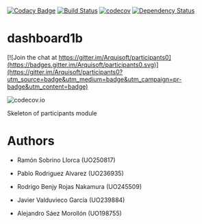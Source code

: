 [![Codacy Badge](https://api.codacy.com/project/badge/Grade/2f5e9b234d9b4cbd8669629c299990ad)](https://www.codacy.com/app/jelabra/dashboard1b?utm_source=github.com&utm_medium=referral&utm_content=Arquisoft/dashboard1b&utm_campaign=badger)
[![Build Status](https://travis-ci.org/Arquisoft/dashboard1b.svg?branch=master)](https://travis-ci.org/Arquisoft/dashboard1b)
[![codecov](https://codecov.io/gh/Arquisoft/dashboard1b/branch/master/graph/badge.svg)](https://codecov.io/gh/Arquisoft/dashboard1b)
[![Dependency Status](https://www.versioneye.com/user/projects/58d64f43dcaf9e0041b5bfb8/badge.svg?style=flat)](https://www.versioneye.com/user/projects/58d64f43dcaf9e0041b5bfb8)

# dashboard1b

[![Join the chat at https://gitter.im/Arquisoft/participants0](https://badges.gitter.im/Arquisoft/participants0.svg)](https://gitter.im/Arquisoft/participants0?utm_source=badge&utm_medium=badge&utm_campaign=pr-badge&utm_content=badge)

![codecov.io](https://codecov.io/github/Arquisoft/dashboard1b/branch.svg?branch=master)


Skeleton of participants module

# Authors

- Ramón Sobrino Llorca (UO250817)

- Pablo Rodriguez Alvarez (UO236935)

- Rodrigo Benjy Rojas Nakamura (UO245509)

- Javier Valduvieco García (UO239884)

- Alejandro Sáez Morollón (UO198755)
